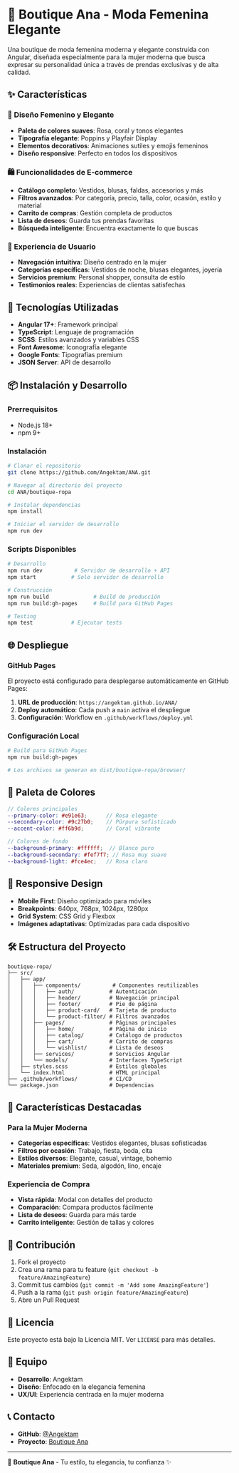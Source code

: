 # 💖 Boutique Ana - Moda Femenina Elegante

Una boutique de moda femenina moderna y elegante construida con Angular, diseñada especialmente para la mujer moderna que busca expresar su personalidad única a través de prendas exclusivas y de alta calidad.

## ✨ Características

### 🎨 Diseño Femenino y Elegante
- **Paleta de colores suaves**: Rosa, coral y tonos elegantes
- **Tipografía elegante**: Poppins y Playfair Display
- **Elementos decorativos**: Animaciones sutiles y emojis femeninos
- **Diseño responsive**: Perfecto en todos los dispositivos

### 🛍️ Funcionalidades de E-commerce
- **Catálogo completo**: Vestidos, blusas, faldas, accesorios y más
- **Filtros avanzados**: Por categoría, precio, talla, color, ocasión, estilo y material
- **Carrito de compras**: Gestión completa de productos
- **Lista de deseos**: Guarda tus prendas favoritas
- **Búsqueda inteligente**: Encuentra exactamente lo que buscas

### 🎯 Experiencia de Usuario
- **Navegación intuitiva**: Diseño centrado en la mujer
- **Categorías específicas**: Vestidos de noche, blusas elegantes, joyería
- **Servicios premium**: Personal shopper, consulta de estilo
- **Testimonios reales**: Experiencias de clientas satisfechas

## 🚀 Tecnologías Utilizadas

- **Angular 17+**: Framework principal
- **TypeScript**: Lenguaje de programación
- **SCSS**: Estilos avanzados y variables CSS
- **Font Awesome**: Iconografía elegante
- **Google Fonts**: Tipografías premium
- **JSON Server**: API de desarrollo

## 📦 Instalación y Desarrollo

### Prerrequisitos
- Node.js 18+
- npm 9+

### Instalación
```bash
# Clonar el repositorio
git clone https://github.com/Angektam/ANA.git

# Navegar al directorio del proyecto
cd ANA/boutique-ropa

# Instalar dependencias
npm install

# Iniciar el servidor de desarrollo
npm run dev
```

### Scripts Disponibles
```bash
# Desarrollo
npm run dev          # Servidor de desarrollo + API
npm start           # Solo servidor de desarrollo

# Construcción
npm run build              # Build de producción
npm run build:gh-pages     # Build para GitHub Pages

# Testing
npm test            # Ejecutar tests
```

## 🌐 Despliegue

### GitHub Pages
El proyecto está configurado para desplegarse automáticamente en GitHub Pages:

1. **URL de producción**: `https://angektam.github.io/ANA/`
2. **Deploy automático**: Cada push a `main` activa el despliegue
3. **Configuración**: Workflow en `.github/workflows/deploy.yml`

### Configuración Local
```bash
# Build para GitHub Pages
npm run build:gh-pages

# Los archivos se generan en dist/boutique-ropa/browser/
```

## 🎨 Paleta de Colores

```scss
// Colores principales
--primary-color: #e91e63;      // Rosa elegante
--secondary-color: #9c27b0;    // Púrpura sofisticado
--accent-color: #ff6b9d;       // Coral vibrante

// Colores de fondo
--background-primary: #ffffff;  // Blanco puro
--background-secondary: #fef7f7; // Rosa muy suave
--background-light: #fce4ec;   // Rosa claro
```

## 📱 Responsive Design

- **Mobile First**: Diseño optimizado para móviles
- **Breakpoints**: 640px, 768px, 1024px, 1280px
- **Grid System**: CSS Grid y Flexbox
- **Imágenes adaptativas**: Optimizadas para cada dispositivo

## 🛠️ Estructura del Proyecto

```
boutique-ropa/
├── src/
│   ├── app/
│   │   ├── components/          # Componentes reutilizables
│   │   │   ├── auth/           # Autenticación
│   │   │   ├── header/         # Navegación principal
│   │   │   ├── footer/         # Pie de página
│   │   │   ├── product-card/   # Tarjeta de producto
│   │   │   └── product-filter/ # Filtros avanzados
│   │   ├── pages/              # Páginas principales
│   │   │   ├── home/           # Página de inicio
│   │   │   ├── catalog/        # Catálogo de productos
│   │   │   ├── cart/           # Carrito de compras
│   │   │   └── wishlist/       # Lista de deseos
│   │   ├── services/           # Servicios Angular
│   │   └── models/             # Interfaces TypeScript
│   ├── styles.scss             # Estilos globales
│   └── index.html              # HTML principal
├── .github/workflows/          # CI/CD
└── package.json                # Dependencias
```

## 🎯 Características Destacadas

### Para la Mujer Moderna
- **Categorías específicas**: Vestidos elegantes, blusas sofisticadas
- **Filtros por ocasión**: Trabajo, fiesta, boda, cita
- **Estilos diversos**: Elegante, casual, vintage, bohemio
- **Materiales premium**: Seda, algodón, lino, encaje

### Experiencia de Compra
- **Vista rápida**: Modal con detalles del producto
- **Comparación**: Compara productos fácilmente
- **Lista de deseos**: Guarda para más tarde
- **Carrito inteligente**: Gestión de tallas y colores

## 🤝 Contribución

1. Fork el proyecto
2. Crea una rama para tu feature (`git checkout -b feature/AmazingFeature`)
3. Commit tus cambios (`git commit -m 'Add some AmazingFeature'`)
4. Push a la rama (`git push origin feature/AmazingFeature`)
5. Abre un Pull Request

## 📄 Licencia

Este proyecto está bajo la Licencia MIT. Ver `LICENSE` para más detalles.

## 👥 Equipo

- **Desarrollo**: Angektam
- **Diseño**: Enfocado en la elegancia femenina
- **UX/UI**: Experiencia centrada en la mujer moderna

## 📞 Contacto

- **GitHub**: [@Angektam](https://github.com/Angektam)
- **Proyecto**: [Boutique Ana](https://github.com/Angektam/ANA)

---

💖 **Boutique Ana** - Tu estilo, tu elegancia, tu confianza ✨